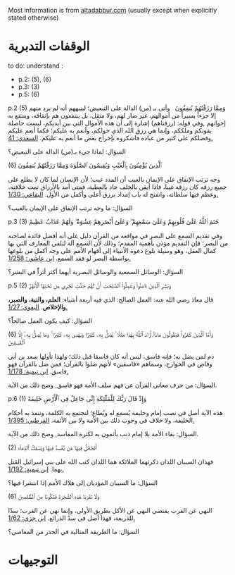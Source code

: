 Most information is from [altadabbur.com](https://altadabbur.com/) (usually except when explicitly stated otherwise)
# الوقفات التدبرية

to do: understand :
* p.2: (5), (6)
* p.3: (3)
* p.5: (6)

p.2
(5)
وَمِمَّا رَزَقْنَٰهُمْ يُنفِقُونَ
 
وأتى بـ (من) الدالة على التبعيض؛ لينبههم أنه لم يرد منهم إلا جزءاً يسيراً من أموالهم، غير ضار لهم، ولا مثقل، بل ينتفعون هم بإنفاقه، وينتفع به إخوانهم ,وفي قوله: (رزقناهم) إشارة إلى أن هذه الأموال التي بين أيديكم، ليست حاصلة بقوتكم وملككم، وإنما هي رزق الله الذي خولكم، وأنعم به عليكم؛ فكما أنعم عليكم وفضلكم على كثير من عباده فاشكروه بإخراج بعض ما أنعم به عليكم. [السعدي: 41.](https://altadabbur.com/source?query=%D8%A7%D9%84%D8%B3%D8%B9%D8%AF%D9%8A)  

السؤال: لماذا جيء بـ(من) الدالة على التبعيض؟


(6)
ٱلَّذِينَ يُؤْمِنُونَ بِٱلْغَيْبِ وَيُقِيمُونَ ٱلصَّلَوٰةَ وَمِمَّا رَزَقْنَٰهُمْ يُنفِقُونَ

وجه ترتب الإنفاق على الإيمان بالغيب أن المدد غيب؛ لأن الإنسان لما كان لا يطلع على جميع رزقه كان رزقه غيبا، فاذا أيقن بالخلف جاد بالعطية، فمتى أمد بالأرزاق تمت خلافته، وعظم فيها سلطانه، وانفتح له باب إمداد برزق أعلى وأكمل من الأول. [البقاعي: 1/30.](https://altadabbur.com/source?query=%D8%A7%D9%84%D8%A8%D9%82%D8%A7%D8%B9%D9%8A)

السؤال: ما وجه ترتب الإنفاق على الإيمان بالغيب؟


p.3
(3)
خَتَمَ ٱللَّهُ عَلَىٰ قُلُوبِهِمْ وَعَلَىٰ سَمْعِهِمْ ۖ وَعَلَىٰٓ أَبْصَٰرِهِمْ غِشَٰوَةٌ ۖ وَلَهُمْ عَذَابٌ عَظِيمٌ

وفي تقديم السمع على البصر في مواقعه من القرآن دليل على أنه أفضل فائدة لصاحبه من البصر؛ فإن التقديم مؤذن بأهمية المقدم؛ وذلك لأن السمع آلة لتلقي المعارف التي بها كمال العقل، وهو وسيلة بلوغ دعوة الأنبياء إلى أفهام الأمم على وجه أكمل من بلوغها بواسطة البصر لو فقد السمع. [ابن عاشور: 1/258.](https://altadabbur.com/source?query=%D8%A7%D8%A8%D9%86%20%D8%B9%D8%A7%D8%B4%D9%88%D8%B1)  

السؤال: الوسائل السمعية والوسائل البصرية أيهما أكثر أثراًً في البشر؟


p.5
(2)
وَبَشِّرِ ٱلَّذِينَ ءَامَنُوا۟ وَعَمِلُوا۟ ٱلصَّٰلِحَٰتِ أَنَّ لَهُمْ جَنَّٰتٍ تَجْرِى مِن تَحْتِهَا ٱلْأَنْهَٰرُ

قال معاذ رضي الله عنه: العمل الصالح: الذي فيه أربعة أشياء: **العلم، والنية، والصبر، والإخلاص**. [البغوي: 1/27.](https://altadabbur.com/source?query=%D8%A7%D9%84%D8%A8%D8%BA%D9%88%D9%8A)

السؤال: كيف يكون العمل صالحاًً؟


(6)
وَأَمَّا ٱلَّذِينَ كَفَرُوا۟ فَيَقُولُونَ مَاذَآ أَرَادَ ٱللَّهُ بِهَٰذَا مَثَلًا ۘ يُضِلُّ بِهِۦ كَثِيرًا وَيَهْدِى بِهِۦ كَثِيرًا ۚ وَمَا يُضِلُّ بِهِۦٓ إِلَّا ٱلْفَٰسِقِينَ

ذم لمن يضل به؛ فإنه فاسق، ليس أنه كان فاسقا قبل ذلك؛ ولهذا تأولها سعد بن أبي وقاص في الخوارج، وسماهم «فاسقين» لأنهم ضلوا بالقرآن؛ فمن ضل بالقرآن فهو فاسق. [ابن تيمية: 1/178.](https://altadabbur.com/source?query=%D8%A7%D8%A8%D9%86%20%D8%AA%D9%8A%D9%85%D9%8A%D8%A9)

السؤال: من حرف معاني القرآن عن فهم سلف الأمة فهو فاسق, وضح ذلك من الآية.


p.6
(1)
وَإِذْ قَالَ رَبُّكَ لِلْمَلَٰٓئِكَةِ إِنِّى جَاعِلٌ فِى ٱلْأَرْضِ خَلِيفَةً

هذه الآية أصل في نصب إمام وخليفة يُسمع له ويُطاع؛ لتجتمع به الكلمة، وتنفذ به أحكام الخليفة، ولا خلاف في وجوب ذلك بين الأمة ولا بين الأئمة. [القرطبي: 1/395.](https://altadabbur.com/source?query=%D8%A7%D9%84%D9%82%D8%B1%D8%B7%D8%A8%D9%8A)  

السؤال: بقاء الأمة بلا إمام ذنب يأثمون به لكثرة المفاسد, وضح ذلك من الآية.


(2)
أَتَجْعَلُ فِيهَا مَن يُفْسِدُ فِيهَا وَيَسْفِكُ ٱلدِّمَآءَ

فهذان السببان اللذان ذكرتهما الملائكة هما اللذان كتب الله على بني إسرائيل القتل بهما. [ابن تيمية: 1/192.](https://altadabbur.com/source?query=%D8%A7%D8%A8%D9%86%20%D8%AA%D9%8A%D9%85%D9%8A%D8%A9)  

السؤال: ما السببان المؤديان إلى هلاك الأمم إذا انتشرا فيها؟


(6)
وَلَا تَقْرَبَا هَٰذِهِ ٱلشَّجَرَةَ فَتَكُونَا مِنَ ٱلظَّٰلِمِينَ

النهي عن القرب يقتضي النهي عن الأكل بطريق الأولى، وإنما نهى عن القرب؛ سدّا للذريعة، فهذا أصل في سدّ الذرائع. [ابن جزي: 1/62.](https://altadabbur.com/source?query=%D8%A7%D8%A8%D9%86%20%D8%AC%D8%B2%D9%8A)  

السؤال: ما الطريقة المثالية في الحذر من المعاصي؟

# التوجيهات



